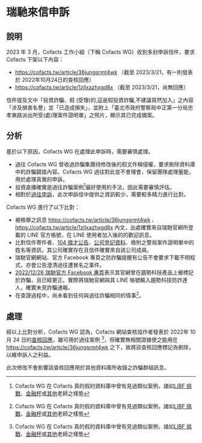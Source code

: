 # 瑞馳來信申訴

## 說明

2023 年 3 月，Cofacts 工作小組（下稱 Cofacts WG）收到多封申訴信件，要求 Cofacts 下架以下內容：
- https://cofacts.tw/article/36jungsrmt4wk （截至 2023/3/21，有一則發表於 2022年10月24日的查核回應）
- https://cofacts.tw/article/1zjlxazhxgd8x （截至 2023/3/21，尚無回應）

信件提及文中「投資詐騙、假 (受理)的,這是假投資詐騙,不建議貿然加入」之內容「涉及損害名譽」並「已造成損失」，並附上「臺北市政府警察局中正第一分局忠孝東路派出所受(處)理案件證明單」之照片，顯示其已完成備案。

## 分析

基於以下原因，Cofacts WG 在處理此申訴時，需要審慎處理。
- 過往 Cofacts WG 曾收過詐騙集團持修改後的假文件稱侵權，要求刪除資料庫中的詐騙闢謠內容。Cofacts WG 過往對此並不會理會，保留團隊處理量能，用於處理真實的申訴。
- 投資直播確實是過往詐騙案例[^scam]偏好使用的手法，因此需要審慎評估。
- 相對於[過往申訴](https://github.com/cofacts/takedowns/blob/master/2020/0103-ipman4.md)，此次申訴信中提供之資訊較少，需要較多精力進行比對。

Cofacts WG 進行了以下比對：
- 被檢舉之訊息 https://cofacts.tw/article/36jungsrmt4wk 、 https://cofacts.tw/article/1zjlxazhxgd8x 內文，出處確實來自瑞馳官網所登載的 LINE 官方帳號，在 LINE 使用者加入後的的歡迎訊息。
- 比對信件寄件者、[104 徵才公告](https://www.104.com.tw/job/7mbcr)、[公司登記資料](https://company.g0v.ronny.tw/id/90699029)、檢附之警局案件證明單中的姓名等資訊，其公司確實存在且信件確實來自該公司成員。
- 瑞馳官網網站、官方 Facebook 專頁之防詐騙提醒有公告不會要求下載不明程式，亦會公告澄清過往遭冒名之事件。
- [2022/12/26 瑞馳官方 Facebook 專頁](https://www.facebook.com/RichicoolSchool/photos/p.234672065554986/234672065554986?type=3)表示其官網曾在趨勢科技產品上被標記於詐騙，且已經更正。實際將瑞馳官網與其 LINE 帳號輸入趨勢科技防詐達人，確實未見詐騙通報。
- 在查證過程中，尚未看到任何與過往詐騙相同的情事[^scam]。

## 處理
經以上比對分析，Cofacts WG 認為，Cofacts 網站查核協作者發表於 2022年 10 月 24 日的[查核回應](https://cofacts.tw/reply/F1TxLoIBZ4FY5vnAWQxo)，雖可用於過往案例 [^scam]，但確實無相關證據使之能用在 https://cofacts.tw/article/36jungsrmt4wk 之下，故將該查核回應標記為刪除，以維申訴人之利益。

此次修改不會影響該查核回應用於其他資料庫所收錄之詐騙群組訊息。

[^scam]: 
    Cofacts WG 在 Cofacts 真的假的資料庫中曾有見過類似案例，諸如[LIBF 挑戰](https://cofacts.tw/article/hxciafy5exe3)、[金融杯](https://cofacts.tw/article/yzu5s92k1w6e)或[其](https://cofacts.tw/article/2oatyjfqi3tzt)[他](https://cofacts.tw/article/2pmjoqg73bh3b)老師之樣態
